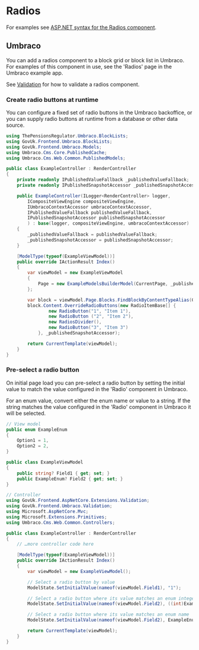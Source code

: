 # Radios

For examples see [ASP.NET syntax for the Radios component](https://github.com/gunndabad/govuk-frontend-aspnetcore/blob/main/docs/components/radios.md).

## Umbraco

You can add a radios component to a block grid or block list in Umbraco. For examples of this component in use, see the 'Radios' page in the Umbraco example app.

See [Validation](/docs/umbraco/validation.md) for how to validate a radios component.

### Create radio buttons at runtime

You can configure a fixed set of radio buttons in the Umbraco backoffice, or you can supply radio buttons at runtime from a database or other data source.

```csharp
using ThePensionsRegulator.Umbraco.BlockLists;
using GovUk.Frontend.Umbraco.BlockLists;
using GovUk.Frontend.Umbraco.Models;
using Umbraco.Cms.Core.PublishedCache;
using Umbraco.Cms.Web.Common.PublishedModels;

public class ExampleController : RenderController
{
    private readonly IPublishedValueFallback _publishedValueFallback;
    private readonly IPublishedSnapshotAccessor _publishedSnapshotAccessor;

    public ExampleController(ILogger<RenderController> logger,
        ICompositeViewEngine compositeViewEngine,
        IUmbracoContextAccessor umbracoContextAccessor,
        IPublishedValueFallback publishedValueFallback,
        IPublishedSnapshotAccessor publishedSnapshotAccessor
        ) : base(logger, compositeViewEngine, umbracoContextAccessor)
    {
        _publishedValueFallback = publishedValueFallback;
        _publishedSnapshotAccessor = publishedSnapshotAccessor;
    }

    [ModelType(typeof(ExampleViewModel))]
    public override IActionResult Index()
    {
        var viewModel = new ExampleViewModel
        {
            Page = new ExampleModelsBuilderModel(CurrentPage, _publishedValueFallback)
        };

        var block = viewModel.Page.Blocks.FindBlockByContentTypeAlias(GovukRadios.ModelTypeAlias);
        block.Content.OverrideRadioButtons(new RadioItemBase[] {
                new RadioButton("1", "Item 1"),
                new RadioButton ("2", "Item 2"),
                new RadiosDivider(),
                new RadioButton("3", "Item 3")
            }, _publishedSnapshotAccessor);

        return CurrentTemplate(viewModel);
    }
}
```

### Pre-select a radio button

On initial page load you can pre-select a radio button by setting the initial value to match the value configured in the 'Radio' component in Umbraco.

For an enum value, convert either the enum name or value to a string. If the string matches the value configured in the 'Radio' component in Umbraco it will be selected.

```csharp
// View model
public enum ExampleEnum
{
    Option1 = 1,
    Option2 = 2,
}

public class ExampleViewModel
{
    public string? Field1 { get; set; }
    public ExampleEnum? Field2 { get; set; }
}
```

```csharp
// Controller
using GovUk.Frontend.AspNetCore.Extensions.Validation;
using GovUk.Frontend.Umbraco.Validation;
using Microsoft.AspNetCore.Mvc;
using Microsoft.Extensions.Primitives;
using Umbraco.Cms.Web.Common.Controllers;

public class ExampleController : RenderController
{
    // …more controller code here

    [ModelType(typeof(ExampleViewModel))]
    public override IActionResult Index()
    {
        var viewModel = new ExampleViewModel();

        // Select a radio button by value
        ModelState.SetInitialValue(nameof(viewModel.Field1), "1");

        // Select a radio button where its value matches an enum integer value
        ModelState.SetInitialValue(nameof(viewModel.Field2), ((int)ExampleEnum.Option1).ToString());

        // Select a radio button where its value matches an enum name
        ModelState.SetInitialValue(nameof(viewModel.Field2), ExampleEnum.Option1.ToString());

        return CurrentTemplate(viewModel);
    }
}
```
